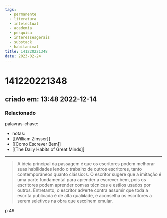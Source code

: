 ```yaml
---
tags:
  - permanente
  - literatura
  - intelectual
  - academia
  - pesquisa
  - interessesgerais
  - substack
  - habitanimal
title: 141220221348
date: 2023-02-24
---
```

# 141220221348
## criado em: 13:48 2022-12-14

### Relacionado
palavras-chave: 
- notas: 
- [[William Zinsser]]
- [[Como Escrever Bem]]
- [[The Daily Habits of Great Minds]]
---
>A ideia principal da passagem é que os escritores podem melhorar suas habilidades lendo o trabalho de outros escritores, tanto contemporâneos quanto clássicos. O escritor sugere que a imitação é uma parte fundamental para aprender a escrever bem, pois os escritores podem aprender com as técnicas e estilos usados por outros. Entretanto, o escritor adverte contra assumir que toda a escrita publicada é de alta qualidade, e aconselha os escritores a serem seletivos na obra que escolhem emular.

p 49